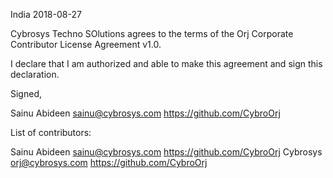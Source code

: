 India 2018-08-27

Cybrosys Techno SOlutions agrees to the terms of the Orj Corporate
Contributor License Agreement v1.0.

I declare that I am authorized and able to make this agreement and sign this
declaration.

Signed,

Sainu Abideen sainu@cybrosys.com https://github.com/CybroOrj

List of contributors:

Sainu Abideen sainu@cybrosys.com https://github.com/CybroOrj
Cybrosys orj@cybrosys.com https://github.com/CybroOrj
